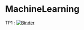 # MachineLearning


TP1 : [![Binder](https://mybinder.org/badge_logo.svg)](https://mybinder.org/v2/gh/aycha01/MachineLearning/main)
